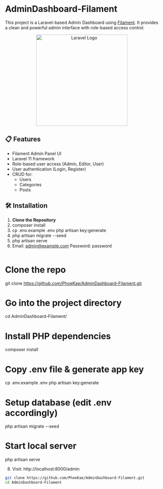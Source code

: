 # AdminDashboard-Filament

This project is a Laravel-based Admin Dashboard using [Filament](https://filamentphp.com/). It provides a clean and powerful admin interface with role-based access control.

<p align="center">
    <a href="https://laravel.com" target="_blank">
        <img src="https://raw.githubusercontent.com/laravel/art/master/logo-lockup/5%20SVG/2%20CMYK/1%20Full%20Color/laravel-logolockup-cmyk-red.svg" width="300" alt="Laravel Logo">
    </a>
</p>

## 📋 Features

- Filament Admin Panel UI
- Laravel 11 framework
- Role-based user access (Admin, Editor, User)
- User authentication (Login, Register)
- CRUD for:
  - Users
  - Categories
  - Posts

## 🛠 Installation

1. **Clone the Repository**
2. composer install
3. cp .env.example .env
   php artisan key:generate
4. php artisan migrate --seed
5. php artisan serve
6. Email: admin@example.com
   Password: password
   ```bash
# Clone the repo
git clone https://github.com/PhoeKae/AdminDashboard-Filament.git

# Go into the project directory
cd AdminDashboard-Filament/

# Install PHP dependencies
composer install

# Copy .env file & generate app key
cp .env.example .env
php artisan key:generate

# Setup database (edit .env accordingly)
php artisan migrate --seed

# Start local server
php artisan serve

8. Visit: http://localhost:8000/admin

```bash
git clone https://github.com/PhoeKae/AdminDashboard-Filament.git
cd AdminDashboard-Filament
